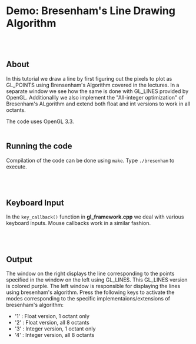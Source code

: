# Demo: Bresenham's Line Drawing Algorithm

<br>
<br>

## About

In this tutorial we draw a line by first figuring out the pixels to plot as GL_POINTS using Brensenham's Algorithm covered in the lectures. In a separate window we see how the same is done with GL_LINES provided by OpenGL. Additionallly we also implement the "All-integer optimization" of Bresenham's ALgorithm and extend both float and int versions to work in all octants.

The code uses OpenGL 3.3. 
<br>
<br>

## Running the code
Compilation of the code can be done using `make`. Type `./bresenham` to execute.


<br>
<br>


## Keyboard Input

In the `key_callback()` function in **gl_framework.cpp** we deal with various keyboard inputs. Mouse callbacks work in a similar fashion.

<br>
<br>


## Output

The window on the right displays the line corresponding to the points specified in the window on the left using GL_LINES. This GL_LINES version is colored purple. The left window is responsible for displaying the lines using bresenham's algorithm. Press the following keys to activate the modes corresponding to the specific implementaions/extensions of bresenham's algorithm:

* '1' : Float version, 1 octant only
* '2' : Float version, all 8 octants
* '3' : Integer version, 1 octant only
* '4' : Integer version, all 8 octants


